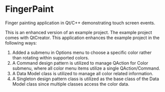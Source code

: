 # FingerPaint
Finger painting application in Qt/C++ demonstrating touch screen events.

This is an enhanced version of an example project.  The example project comes with QtCreator.  This application enhances the example project in the following ways:
  1.  Added a submenu in Options menu to choose a specific color rather than rotating within supported colors.
  2.  A Command design pattern is utilized to manage QAction for Color submenu, where all color menu items utilize a single
        QAction/Command.
  3.  A Data Model class is utilized to manage all color related information.
  4.  A Singleton design pattern class is utilized as the base class of the Data Model class since multiple classes access the color data.
